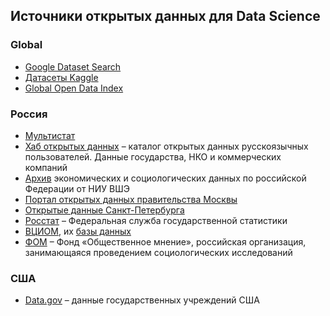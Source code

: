 ## Источники открытых данных для Data Science

### Global
- [Google Dataset Search](https://datasetsearch.research.google.com/)
- [Датасеты Kaggle](https://www.kaggle.com/datasets)
- [Global Open Data Index](https://index.okfn.org/)

### Россия
- [Мультистат](http://multistat.ru/)
- [Хаб открытых данных](https://www.hubofdata.ru/) – каталог открытых данных русскоязычных пользователей. Данные государства, НКО и коммерческих компаний
- [Архив](http://sophist.hse.ru/) экономических и социологических данных по российской Федерации от НИУ ВШЭ
- [Портал открытых данных правительства Москвы](https://data.mos.ru/)
- [Открытые данные Санкт-Петербурга](https://data.gov.spb.ru/)
- [Росстат](https://rosstat.gov.ru/) – Федеральная служба государственной статистики
- [ВЦИОМ](https://wciom.ru/), их [базы данных](https://bd.wciom.ru/)
- [ФОМ](https://fom.ru/) – Фонд «Общественное мнение», российская организация, занимающаяся проведением социологических исследований

### США
- [Data.gov](https://www.data.gov/) –  данные государственных учреждений США
